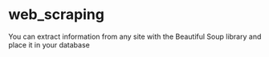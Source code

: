 # web_scraping
You can extract information from any site with the Beautiful Soup library and place it in your database
